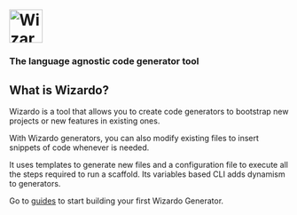 # <a href='https://intelimetrica.github.io/wizardo/'><img src='https://s3-us-west-2.amazonaws.com/assets-general-im/wizardo/logo_horizontal.png' height='60' alt='Wizardo Logo' aria-label='https://intelimetrica.github.io/wizardo/' /></a>

### The language agnostic code generator tool


## What is Wizardo?

Wizardo is a tool that allows you to create code generators to bootstrap new projects or new features in existing ones.

With Wizardo generators, you can also modify existing files to insert snippets of code whenever is needed.

It uses templates to generate new files and a configuration file to execute all the steps required to run a scaffold. Its variables based CLI adds dynamism to generators.

Go to [guides](https://intelimetrica.github.io/wizardo/guides) to start building your first Wizardo Generator.
